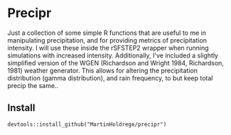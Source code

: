 # Precipr

Just a collection of some simple R functions that are useful to me 
    in manipulating precipitation, and for providing metrics of precipitation
    intensity. I will use these inside the rSFSTEP2 wrapper when running 
    simulations with increased intensity. Additionally, I've included a 
    slightly simplified version of the WGEN (Richardson and Wright 1984,
    Richardson, 1981) weather generator. This allows for altering the precipitation
    distribution (gamma distribution), and rain frequency, to but keep total 
    precip the same.. 

## Install

`devtools::install_github("MartinHoldrege/precipr")`
